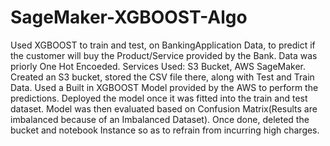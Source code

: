 # SageMaker-XGBOOST-Algo

Used XGBOOST to train and test, on BankingApplication Data, to predict if the customer will buy the Product/Service provided by the Bank.
Data was priorly One Hot Encoeded.
Services Used: S3 Bucket, AWS SageMaker.
Created an S3 bucket, stored the CSV file there, along with Test and Train Data.
Used a Built in XGBOOST Model provided by the AWS to perform the predictions.
Deployed the model once it was fitted into the train and test dataset.
Model was then evaluated based on Confusion Matrix(Results are imbalanced because of an Imbalanced Dataset).
Once done, deleted the bucket and notebook Instance so as to refrain from incurring high charges.



